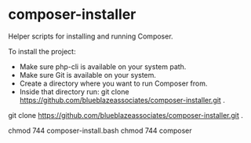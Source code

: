 # composer-installer
Helper scripts for installing and running Composer.

To install the project:
* Make sure php-cli is available on your system path.
* Make sure Git is available on your system.
* Create a directory where you want to run Composer from.
* Inside that directory run: git clone https://github.com/blueblazeassociates/composer-installer.git .




git clone https://github.com/blueblazeassociates/composer-installer.git .


chmod 744 composer-install.bash
chmod 744 composer
